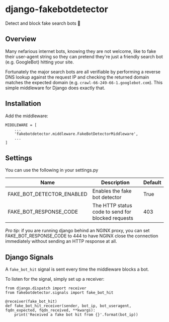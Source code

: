 # django-fakebotdetector 

Detect and block fake search bots 🤖

## Overview

Many nefarious internet bots, knowing they are not welcome, like to fake their user-agent
string so they can pretend they're just a friendly search bot (e.g. GoogleBot) hitting your site.

Fortunately the major search bots are all verifiable by performing a reverse DNS lookup against
the request IP and checking the returned domain matches the expected domain 
(e.g. `crawl-66-249-66-1.googlebot.com`). This simple middleware for Django does exactly that.

## Installation

Add the middleware:

```
MIDDLEWARE = [
    ...
    'fakebotdetector.middleware.FakeBotDetectorMiddleware',
    ...
]
```

## Settings

You can use the following in your settings.py

| Name                            | Description                                                      | Default |
|---------------------------------|------------------------------------------------------------------|---------|
| FAKE_BOT_DETECTOR_ENABLED       | Enables the fake bot detector                                    | True    |
| FAKE_BOT_RESPONSE_CODE          | The HTTP status code to send for blocked requests                | 403     |

*Pro tip:* if you are running django behind an NGINX proxy, you can set FAKE_BOT_RESPONSE_CODE to 444 to have
NGINX close the connection immediately without sending an HTTP response at all.

## Django Signals

A `fake_bot_hit` signal is sent every time the middleware blocks a bot.

To listen for the signal, simply set up a receiver:

```
from django.dispatch import receiver
from fakebotdetector.signals import fake_bot_hit

@receiver(fake_bot_hit)
def fake_bot_hit_receiver(sender, bot_ip, bot_useragent, fqdn_expected, fqdn_received, **kwargs):
    print('Received a fake bot hit from {}'.format(bot_ip))
```